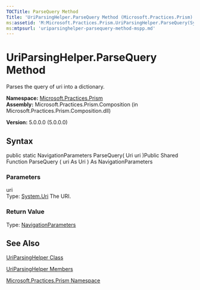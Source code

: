 ```yaml
---
TOCTitle: ParseQuery Method
Title: 'UriParsingHelper.ParseQuery Method (Microsoft.Practices.Prism)'
ms:assetid: 'M:Microsoft.Practices.Prism.UriParsingHelper.ParseQuery(System.Uri)'
ms:mtpsurl: 'uriparsinghelper-parsequery-method-mspp.md'
---
```


# UriParsingHelper.ParseQuery Method

Parses the query of uri into a dictionary.

**Namespace:** [Microsoft.Practices.Prism](https://msdn.microsoft.com/library/microsoft.practices.prism)
**Assembly:** Microsoft.Practices.Prism.Composition (in Microsoft.Practices.Prism.Composition.dll)

**Version:** 5.0.0.0 (5.0.0.0)

## Syntax
public static NavigationParameters ParseQuery( Uri uri )Public Shared Function ParseQuery ( uri As Uri ) As NavigationParameters

### Parameters

uri  
Type: [System.Uri](http://msdn.microsoft.com/en-us/library/txt7706a)
The URI.

### Return Value

Type: [NavigationParameters](https://msdn.microsoft.com/library/microsoft.practices.prism.regions.navigationparameters)

## See Also
[UriParsingHelper Class](https://msdn.microsoft.com/library/microsoft.practices.prism.uriparsinghelper)

[UriParsingHelper Members](https://msdn.microsoft.com/allmembers.t:microsoft.practices.prism.uriparsinghelper)

[Microsoft.Practices.Prism Namespace](https://msdn.microsoft.com/library/microsoft.practices.prism)
